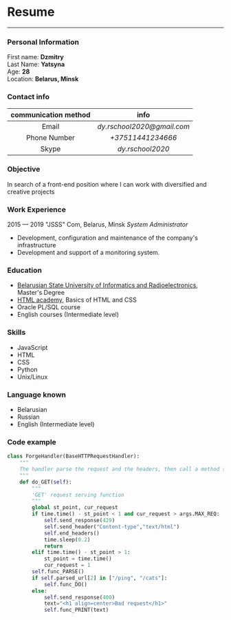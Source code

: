 # Resume 

---

### Personal Information
First name: **Dzmitry**  
Last Name: **Yatsyna**  
Age: **28**  
Location: **Belarus, Minsk**

### Contact info

| communication method  | info                       |   
|          :---:        |           :---:            |  
| Email                 | _dy.rschool2020@gmail.com_ |  
| Phone Number          | _+37511441234666_          |  
| Skype                 | _dy.rschool2020_           |

### Objective
In search of a front-end  position where I can work with diversified and creative projects

### Work Experience

2015 — 2019 "JSSS" Com, Belarus, Minsk
*System Administrator*
+ Development, configuration and maintenance of the company's infrastructure
+ Development and support of a monitoring system.

### Education

+ [Belarusian State University of Informatics and Radioelectronics](https://bsuir.by), Master's Degree
+ [HTML academy](https://htmlacademy.ru/), Basics of HTML and CSS
+ Oracle PL/SQL course
+ English courses (Intermediate level)

### Skills
+ JavaScript
+ HTML
+ CSS
+ Python
+ Unix/Linux

### Language known
+ Belarusian
+ Russian
+ English (Intermediate level)

### Code example
```python
class ForgeHandler(BaseHTTPRequestHandler):
    """
    The handler parse the request and the headers, then call a method specific to the request type
    """
    def do_GET(self):
        """
        'GET' request serving function
        """
        global st_point, cur_request
        if time.time() - st_point < 1 and cur_request > args.MAX_REQ:
            self.send_response(429)
            self.send_header("Content-type","text/html")
            self.end_headers()
            time.sleep(0.2)
            return
        elif time.time() - st_point > 1:
            st_point = time.time()
            cur_request = 1
        self.func_PARSE()
        if self.parsed_url[2] in ["/ping", "/cats"]:
            self.func_DO()
        else:
            self.send_response(400)
            text="<h1 align=center>Bad request</h1>"
            self.func_PRINT(text)
```
